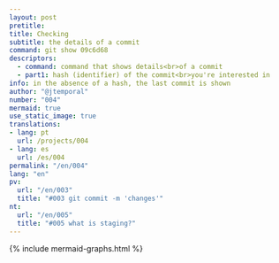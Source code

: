 ```yaml
---
layout: post
pretitle:
title: Checking
subtitle: the details of a commit
command: git show 09c6d68
descriptors:
  - command: command that shows details<br>of a commit
  - part1: hash (identifier) of the commit<br>you're interested in
info: in the absence of a hash, the last commit is shown
author: "@jtemporal"
number: "004"
mermaid: true
use_static_image: true
translations:
- lang: pt
  url: /projects/004
- lang: es
  url: /es/004
permalink: "/en/004"
lang: "en"
pv:
  url: "/en/003"
  title: "#003 git commit -m 'changes'"
nt:
  url: "/en/005"
  title: "#005 what is staging?"
---
```


{% include mermaid-graphs.html %}